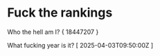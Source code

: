 # Fuck the rankings

Who the hell am I?
{ 18447207 }

What fucking year is it?
[ 2025-04-03T09:50:00Z ]
